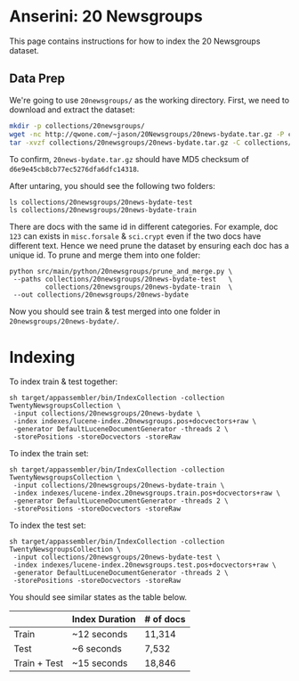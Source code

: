 # Anserini: 20 Newsgroups

This page contains instructions for how to index the 20 Newsgroups dataset.

## Data Prep

We're going to use `20newsgroups/` as the working directory.
First, we need to download and extract the dataset:

```sh
mkdir -p collections/20newsgroups/
wget -nc http://qwone.com/~jason/20Newsgroups/20news-bydate.tar.gz -P collections/20newsgroups
tar -xvzf collections/20newsgroups/20news-bydate.tar.gz -C collections/20newsgroups
```

To confirm, `20news-bydate.tar.gz` should have MD5 checksum of `d6e9e45cb8cb77ec5276dfa6dfc14318`.

After untaring, you should see the following two folders:
```
ls collections/20newsgroups/20news-bydate-test
ls collections/20newsgroups/20news-bydate-train
```

There are docs with the same id in different categories.
For example, doc `123` can exists in `misc.forsale` & `sci.crypt` even if the two docs have different text. Hence we need prune the dataset by ensuring each doc has a unique id.
To prune and merge them into one folder:
```
python src/main/python/20newsgroups/prune_and_merge.py \
 --paths collections/20newsgroups/20news-bydate-test   \
         collections/20newsgroups/20news-bydate-train  \
 --out collections/20newsgroups/20news-bydate
```

Now you should see train & test merged into one folder in `20newsgroups/20news-bydate/`.

# Indexing

To index train & test together:
```
sh target/appassembler/bin/IndexCollection -collection TwentyNewsgroupsCollection \
 -input collections/20newsgroups/20news-bydate \
 -index indexes/lucene-index.20newsgroups.pos+docvectors+raw \
 -generator DefaultLuceneDocumentGenerator -threads 2 \
 -storePositions -storeDocvectors -storeRaw
```

To index the train set:
```
sh target/appassembler/bin/IndexCollection -collection TwentyNewsgroupsCollection \
 -input collections/20newsgroups/20news-bydate-train \
 -index indexes/lucene-index.20newsgroups.train.pos+docvectors+raw \
 -generator DefaultLuceneDocumentGenerator -threads 2 \
 -storePositions -storeDocvectors -storeRaw
```

To index the test set:
```
sh target/appassembler/bin/IndexCollection -collection TwentyNewsgroupsCollection \
 -input collections/20newsgroups/20news-bydate-test \
 -index indexes/lucene-index.20newsgroups.test.pos+docvectors+raw \
 -generator DefaultLuceneDocumentGenerator -threads 2 \
 -storePositions -storeDocvectors -storeRaw
```

You should see similar states as the table below.

|               | Index Duration  | # of docs |
|---------------|-----------------|-----------|
| Train         |     ~12 seconds |    11,314 |
| Test          |      ~6 seconds |     7,532 |
| Train + Test  |     ~15 seconds |    18,846 |
